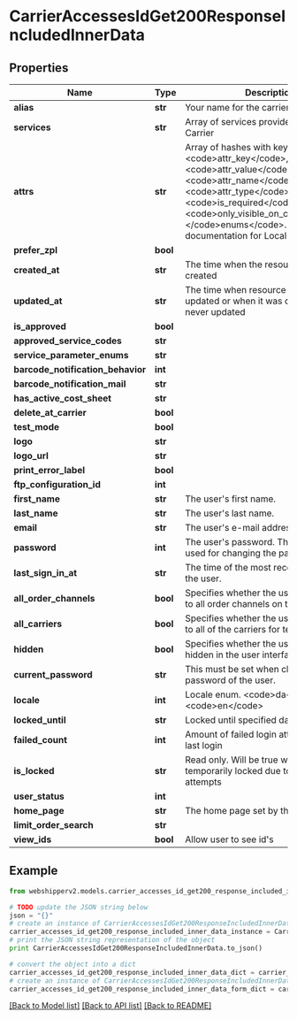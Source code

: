 # CarrierAccessesIdGet200ResponseIncludedInnerData


## Properties
Name | Type | Description | Notes
------------ | ------------- | ------------- | -------------
**alias** | **str** | Your name for the carrier | [optional] 
**services** | **str** | Array of services provided by this Carrier | [optional] 
**attrs** | **str** | Array of hashes with keys: &lt;code&gt;attr_key&lt;/code&gt;, &lt;code&gt;attr_value&lt;/code&gt;, &lt;code&gt;attr_name&lt;/code&gt;, &lt;code&gt;attr_type&lt;/code&gt;, &lt;code&gt;is_required&lt;/code&gt;, &lt;code&gt;only_visible_on_creation&lt;/code&gt;, &lt;/code&gt;enums&lt;/code&gt;. See       documentation for Local Attributes | [optional] 
**prefer_zpl** | **bool** |  | [optional] 
**created_at** | **str** | The time when the resource was created | [optional] [readonly] 
**updated_at** | **str** | The time when resource was last updated or when it was created if it was never updated | [optional] [readonly] 
**is_approved** | **bool** |  | [optional] 
**approved_service_codes** | **str** |  | [optional] 
**service_parameter_enums** | **str** |  | [optional] 
**barcode_notification_behavior** | **int** |  | [optional] 
**barcode_notification_mail** | **str** |  | [optional] 
**has_active_cost_sheet** | **str** |  | [optional] 
**delete_at_carrier** | **bool** |  | [optional] 
**test_mode** | **bool** |  | [optional] 
**logo** | **str** |  | [optional] 
**logo_url** | **str** |  | [optional] 
**print_error_label** | **bool** |  | [optional] 
**ftp_configuration_id** | **int** |  | [optional] 
**first_name** | **str** | The user&#39;s first name. | [optional] 
**last_name** | **str** | The user&#39;s last name. | [optional] 
**email** | **str** | The user&#39;s e-mail address. | [optional] 
**password** | **int** | The user&#39;s password. This can only be used for changing the password. | [optional] 
**last_sign_in_at** | **str** | The time of the most recent sign-in by the user. | [optional] 
**all_order_channels** | **bool** | Specifies whether the user has access to all order channels on the tenant. | [optional] 
**all_carriers** | **bool** | Specifies whether the user has access to all of the carriers for tenant. | [optional] 
**hidden** | **bool** | Specifies whether the user should be hidden in the user interface. | [optional] 
**current_password** | **str** | This must be set when changing the password of the user. | [optional] 
**locale** | **int** | Locale enum. &lt;code&gt;da&lt;/code&gt; or &lt;code&gt;en&lt;/code&gt; | [optional] 
**locked_until** | **str** | Locked until specified datetime | [optional] 
**failed_count** | **int** | Amount of failed login attempts since last login | [optional] 
**is_locked** | **str** | Read only. Will be true when the user is temporarily locked due to too many login attempts | [optional] 
**user_status** | **int** |  | [optional] 
**home_page** | **str** | The home page set by the user | [optional] 
**limit_order_search** | **str** |  | [optional] 
**view_ids** | **bool** | Allow user to see id&#39;s | [optional] 

## Example

```python
from webshipperv2.models.carrier_accesses_id_get200_response_included_inner_data import CarrierAccessesIdGet200ResponseIncludedInnerData

# TODO update the JSON string below
json = "{}"
# create an instance of CarrierAccessesIdGet200ResponseIncludedInnerData from a JSON string
carrier_accesses_id_get200_response_included_inner_data_instance = CarrierAccessesIdGet200ResponseIncludedInnerData.from_json(json)
# print the JSON string representation of the object
print CarrierAccessesIdGet200ResponseIncludedInnerData.to_json()

# convert the object into a dict
carrier_accesses_id_get200_response_included_inner_data_dict = carrier_accesses_id_get200_response_included_inner_data_instance.to_dict()
# create an instance of CarrierAccessesIdGet200ResponseIncludedInnerData from a dict
carrier_accesses_id_get200_response_included_inner_data_form_dict = carrier_accesses_id_get200_response_included_inner_data.from_dict(carrier_accesses_id_get200_response_included_inner_data_dict)
```
[[Back to Model list]](../README.md#documentation-for-models) [[Back to API list]](../README.md#documentation-for-api-endpoints) [[Back to README]](../README.md)


